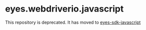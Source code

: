 # eyes.webdriverio.javascript

This repository is deprecated. It has moved to [eyes-sdk-javascript](https://github.com/applitools/eyes.sdk.javascript1/tree/master/packages/eyes-webdriverio-4)
